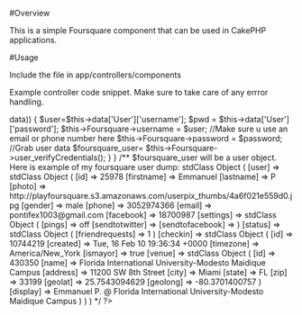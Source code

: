 #Overview

This is a simple Foursquare component that can be used in CakePHP applications.

#Usage

Include the file in app/controllers/components

Example controller code snippet. Make sure to take care of any errror handling.

<?php

/* Your Controller code
...
*/

var $components = array('Foursquare');

/*Function that accepts POST params*/

	function login()
	{
		if(!empty($this->data))
		{	
			$user=$this->data['User']['username'];
			$pwd = $this->data['User']['password'];
			$this->Foursquare->username = $user; //Make sure u use an email or phone number here 
			$this->Foursquare->password = $password;
			
			//Grab user data
			$foursquare_user= $this->Foursquare->user_verifyCredentials();
		}
	}

/**
$foursquare_user will be a user object. Here is example of my foursquare user dump:

stdClass Object
(
    [user] => stdClass Object
        (
            [id] => 25978
            [firstname] => Emmanuel
            [lastname] => P
            [photo] => http://playfoursquare.s3.amazonaws.com/userpix_thumbs/4a6f021e559d0.jpg
            [gender] => male
            [phone] => 3052974366
            [email] => pontifex1003@gmail.com
            [facebook] => 18700987
            [settings] => stdClass Object
                (
                    [pings] => off
                    [sendtotwitter] => 
                    [sendtofacebook] => 
                )

            [status] => stdClass Object
                (
                    [friendrequests] => 1
                )

            [checkin] => stdClass Object
                (
                    [id] => 10744219
                    [created] => Tue, 16 Feb 10 19:36:34 +0000
                    [timezone] => America/New_York
                    [ismayor] => true
                    [venue] => stdClass Object
                        (
                            [id] => 430350
                            [name] => Florida International University-Modesto Maidique Campus
                            [address] => 11200 SW 8th Street
                            [city] => Miami
                            [state] => FL
                            [zip] => 33199
                            [geolat] => 25.7543094629
                            [geolong] => -80.3701400757
                        )

                    [display] => Emmanuel P. @ Florida International University-Modesto Maidique Campus
                )

        )

)
*/

?>

